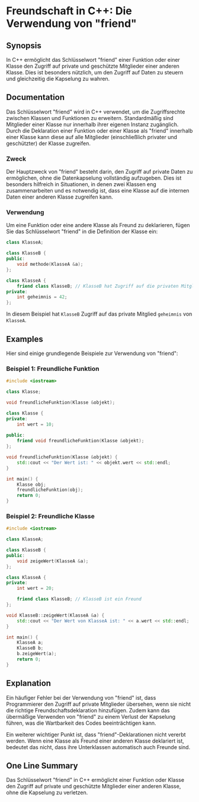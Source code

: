 <!--
Meta Description: # Freundschaft in C++: Die Verwendung von "friend" ## Synopsis In C++ ermöglicht das Schlüsselwort "friend" einer Funktion oder einer Klasse den Zugri...
Meta Keywords: klasse, friend, die, einer, klassea
-->

# Freundschaft in C++: Die Verwendung von "friend"

## Synopsis
In C++ ermöglicht das Schlüsselwort "friend" einer Funktion oder einer Klasse den Zugriff auf private und geschützte Mitglieder einer anderen Klasse. Dies ist besonders nützlich, um den Zugriff auf Daten zu steuern und gleichzeitig die Kapselung zu wahren.

## Documentation
Das Schlüsselwort "friend" wird in C++ verwendet, um die Zugriffsrechte zwischen Klassen und Funktionen zu erweitern. Standardmäßig sind Mitglieder einer Klasse nur innerhalb ihrer eigenen Instanz zugänglich. Durch die Deklaration einer Funktion oder einer Klasse als "friend" innerhalb einer Klasse kann diese auf alle Mitglieder (einschließlich privater und geschützter) der Klasse zugreifen.

### Zweck
Der Hauptzweck von "friend" besteht darin, den Zugriff auf private Daten zu ermöglichen, ohne die Datenkapselung vollständig aufzugeben. Dies ist besonders hilfreich in Situationen, in denen zwei Klassen eng zusammenarbeiten und es notwendig ist, dass eine Klasse auf die internen Daten einer anderen Klasse zugreifen kann.

### Verwendung
Um eine Funktion oder eine andere Klasse als Freund zu deklarieren, fügen Sie das Schlüsselwort "friend" in die Definition der Klasse ein:

```cpp
class KlasseA;

class KlasseB {
public:
    void methode(KlasseA &a);
};

class KlasseA {
    friend class KlasseB; // KlasseB hat Zugriff auf die privaten Mitglieder von KlasseA
private:
    int geheimnis = 42;
};
```

In diesem Beispiel hat `KlasseB` Zugriff auf das private Mitglied `geheimnis` von `KlasseA`.

## Examples
Hier sind einige grundlegende Beispiele zur Verwendung von "friend":

### Beispiel 1: Freundliche Funktion
```cpp
#include <iostream>

class Klasse;

void freundlicheFunktion(Klasse &objekt);

class Klasse {
private:
    int wert = 10;
    
public:
    friend void freundlicheFunktion(Klasse &objekt);
};

void freundlicheFunktion(Klasse &objekt) {
    std::cout << "Der Wert ist: " << objekt.wert << std::endl;
}

int main() {
    Klasse obj;
    freundlicheFunktion(obj);
    return 0;
}
```

### Beispiel 2: Freundliche Klasse
```cpp
#include <iostream>

class KlasseA;

class KlasseB {
public:
    void zeigeWert(KlasseA &a);
};

class KlasseA {
private:
    int wert = 20;

    friend class KlasseB; // KlasseB ist ein Freund
};

void KlasseB::zeigeWert(KlasseA &a) {
    std::cout << "Der Wert von KlasseA ist: " << a.wert << std::endl;
}

int main() {
    KlasseA a;
    KlasseB b;
    b.zeigeWert(a);
    return 0;
}
```

## Explanation
Ein häufiger Fehler bei der Verwendung von "friend" ist, dass Programmierer den Zugriff auf private Mitglieder übersehen, wenn sie nicht die richtige Freundschaftsdeklaration hinzufügen. Zudem kann das übermäßige Verwenden von "friend" zu einem Verlust der Kapselung führen, was die Wartbarkeit des Codes beeinträchtigen kann. 

Ein weiterer wichtiger Punkt ist, dass "friend"-Deklarationen nicht vererbt werden. Wenn eine Klasse als Freund einer anderen Klasse deklariert ist, bedeutet das nicht, dass ihre Unterklassen automatisch auch Freunde sind.

## One Line Summary
Das Schlüsselwort "friend" in C++ ermöglicht einer Funktion oder Klasse den Zugriff auf private und geschützte Mitglieder einer anderen Klasse, ohne die Kapselung zu verletzen.